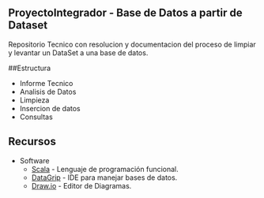 ## ProyectoIntegrador - Base de Datos a partir de Dataset
Repositorio Tecnico con resolucion y documentacion del proceso de limpiar y levantar un DataSet a una base de datos.

##Estructura
* Informe Tecnico
* Analisis de Datos
* Limpieza
* Insercion de datos
* Consultas

## Recursos
* Software
   * [Scala](https://www.scala-lang.org/) - Lenguaje de programación funcional.
   * [DataGrip](https://www.jetbrains.com/datagrip/?msclkid=19be32962f9519f997ac550b85301a92&utm_source=bing&utm_medium=cpc&utm_campaign=AMER_en_AMER_DataGrip_Branded&utm_term=datagrip&utm_content=datagrip) - IDE para manejar bases de datos.
   * [Draw.io](https://www.drawio.com/) - Editor de Diagramas.
